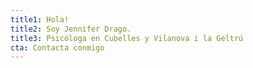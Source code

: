 ```yaml
---
title1: Hola!
title2: Soy Jennifer Drago.
title3: Psicóloga en Cubelles y Vilanova i la Geltrú
cta: Contacta conmigo
---
```

